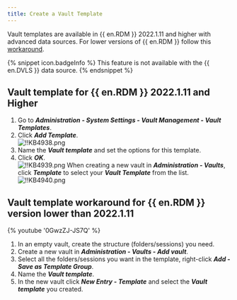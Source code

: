 ```yaml
---
title: Create a Vault Template
---
```

Vault templates are available in {{ en.RDM }} 2022.1.11 and higher with advanced data sources. For lower versions of {{ en.RDM }} follow this [workaround](#workaround).

{% snippet icon.badgeInfo %}
This feature is not available with the {{ en.DVLS }} data source.
{% endsnippet %}

## Vault template for {{ en.RDM }} 2022.1.11 and Higher

1. Go to ***Administration - System Settings - Vault Management - Vault Templates***.
1. Click ***Add Template***.  
![!!KB4938.png](https://webdevolutions.azureedge.net/docs/en/kb/KB4938.png)
1. Name the ***Vault template*** and set the options for this template.
1. Click ***OK***.  
![!!KB4939.png](https://webdevolutions.azureedge.net/docs/en/kb/KB4939.png)
When creating a new vault in ***Administration - Vaults***, click ***Template*** to select your ***Vault Template*** from the list.  
![!!KB4940.png](https://webdevolutions.azureedge.net/docs/en/kb/KB4940.png)

## Vault template workaround for {{ en.RDM }} version lower than 2022.1.11
<a name="workaround"></a>

{% youtube '0GwzZJ-JS7Q' %}

1. In an empty vault, create the structure (folders/sessions) you need.
1. Create a new vault in ***Administration - Vaults - Add vault***.
1. Select all the folders/sessions you want in the template, right-click ***Add - Save as Template Group***.
1. Name the ***Vault template***.
1. In the new vault click ***New Entry - Template*** and select the ***Vault template*** you created.
